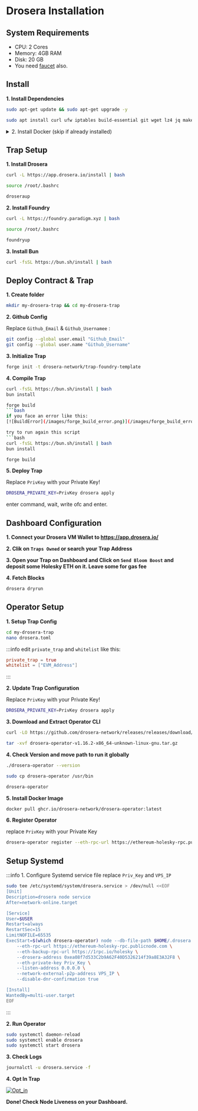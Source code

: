 # Drosera Installation

## System Requirements

- CPU: 2 Cores
- Memory: 4GB RAM
- Disk: 20 GB
- You need [faucet](https://cloud.google.com/application/web3/faucet/ethereum/holesky) also.

## Install

**1. Install Dependencies**
```bash
sudo apt-get update && sudo apt-get upgrade -y
```
```bash
sudo apt install curl ufw iptables build-essential git wget lz4 jq make gcc nano automake autoconf tmux htop nvme-cli libgbm1 pkg-config libssl-dev libleveldb-dev tar clang bsdmainutils ncdu unzip libleveldb-dev  -y
```

<div class="custom-collapse">
<details>
  <summary>2. Install Docker (skip if already installed)</summary>

<div class="collapse-content">

**1. Install Dependency**
```bash
sudo apt install apt-transport-https ca-certificates curl software-properties-common -y
```

**2. Add GPG key Docker**
```bash
curl -fsSL https://download.docker.com/linux/ubuntu/gpg | sudo gpg --dearmor -o /etc/apt/trusted.gpg.d/docker.gpg
```

**3. Add docker repo**
```bash
echo "deb [arch=amd64] https://download.docker.com/linux/ubuntu $(lsb_release -cs) stable" | \
sudo tee /etc/apt/sources.list.d/docker.list > /dev/null
```

**4. Install Docker CE**
```bash
sudo apt update
sudo apt install docker-ce docker-ce-cli containerd.io -y
```

**5. Check Docker Status**
```bash
sudo systemctl status docker
```
</div>
</details>
</div>

## Trap Setup

**1. Install Drosera**
```bash
curl -L https://app.drosera.io/install | bash
```
```bash
source /root/.bashrc
```
```bash
droseraup
```

**2. Install Foundry**
```bash
curl -L https://foundry.paradigm.xyz | bash
```
```bash
source /root/.bashrc
```
```bash
foundryup
```
**3. Install Bun**
```bash
curl -fsSL https://bun.sh/install | bash
```

## Deploy Contract & Trap

**1. Create folder**
```bash
mkdir my-drosera-trap && cd my-drosera-trap
```

**2. Github Config**

Replace `Github_Email` & `Github_Usernamee` :
```bash
git config --global user.email "Github_Email"
git config --global user.name "Github_Username"
```

**3. Initialize Trap**
```bash
forge init -t drosera-network/trap-foundry-template
```

**4. Compile Trap**
```bash
curl -fsSL https://bun.sh/install | bash
bun install
```
```bash
forge build
```bash
if you face an error like this:
[![BuildError](/images/forge_build_error.png)](/images/forge_build_error.png)

try to run again this script
```bash
curl -fsSL https://bun.sh/install | bash
bun install
```
```bash
forge build
```


**5. Deploy Trap**

Replace `PrivKey` with your Private Key!
```bash
DROSERA_PRIVATE_KEY=PrivKey drosera apply
```
enter command, wait, write ofc and enter.

## Dashboard Configuration

**1. Connect your Drosera VM Wallet to https://app.drosera.io/**

**2. Clik on `Traps Owned` or search your Trap Address**

**3. Open your Trap on Dashboard and Click on `Send Bloom Boost` and deposit some Holesky ETH on it. Leave some for gas fee**

**4. Fetch Blocks**
```bash
drosera dryrun
```

## Operator Setup

**1. Setup Trap Config**
```bash
cd my-drosera-trap
nano drosera.toml
```
:::info edit `private_trap` and `whitelist` like this:
```toml
private_trap = true
whitelist = ["EVM_Address"]
```
:::

**2. Update Trap Configuration**

Replace `PrivKey` with your Private Key!
```bash
DROSERA_PRIVATE_KEY=PrivKey drosera apply
```

**3. Download and Extract Operator CLI**
```bash
curl -LO https://github.com/drosera-network/releases/releases/download/v1.16.2/drosera-operator-v1.16.2-x86_64-unknown-linux-gnu.tar.gz
```
```bash
tar -xvf drosera-operator-v1.16.2-x86_64-unknown-linux-gnu.tar.gz
```

**4. Check Version and move path to run it globally**
```bash
./drosera-operator --version
```
```bash
sudo cp drosera-operator /usr/bin
```
```bash
drosera-operator
```

**5. Install Docker Image**
```bash
docker pull ghcr.io/drosera-network/drosera-operator:latest
```

**6. Register Operator**

replace `PrivKey` with your Private Key
```bash
drosera-operator register --eth-rpc-url https://ethereum-holesky-rpc.publicnode.com --eth-private-key PrivKey
```

## Setup Systemd

:::info 1. Configure Systemd service file
replace `Priv_Key` and `VPS_IP`
```bash
sudo tee /etc/systemd/system/drosera.service > /dev/null <<EOF
[Unit]
Description=drosera node service
After=network-online.target

[Service]
User=$USER
Restart=always
RestartSec=15
LimitNOFILE=65535
ExecStart=$(which drosera-operator) node --db-file-path $HOME/.drosera.db --network-p2p-port 31313 --server-port 31314 \
    --eth-rpc-url https://ethereum-holesky-rpc.publicnode.com \
    --eth-backup-rpc-url https://1rpc.io/holesky \
    --drosera-address 0xea08f7d533C2b9A62F40D5326214f39a8E3A32F8 \
    --eth-private-key Priv_Key \
    --listen-address 0.0.0.0 \
    --network-external-p2p-address VPS_IP \
    --disable-dnr-confirmation true

[Install]
WantedBy=multi-user.target
EOF
```
:::

**2. Run Operator**
```bash
sudo systemctl daemon-reload
sudo systemctl enable drosera
sudo systemctl start drosera
```

**3. Check Logs**
```bash
journalctl -u drosera.service -f
```

**4. Opt In Trap**

[![Opt_in](/images/Opt_in.png)](/images/Opt_in.png)

**Done! Check Node Liveness on your Dashboard.**